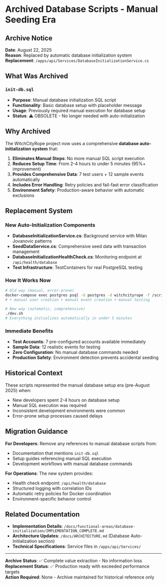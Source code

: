 # Archived Database Scripts - Manual Seeding Era

<!-- Last Updated: 2025-08-22 -->
<!-- Version: 1.0 -->
<!-- Status: Archived -->

## Archive Notice

**Date**: August 22, 2025  
**Reason**: Replaced by automatic database initialization system  
**Replacement**: `/apps/api/Services/DatabaseInitializationService.cs`

## What Was Archived

### `init-db.sql`
- **Purpose**: Manual database initialization SQL script
- **Functionality**: Basic database setup with placeholder message
- **Usage**: Previously required manual execution for database setup
- **Status**: ⚠️ OBSOLETE - No longer needed with auto-initialization

## Why Archived

The WitchCityRope project now uses a comprehensive **database auto-initialization system** that:

1. **Eliminates Manual Steps**: No more manual SQL script execution
2. **Reduces Setup Time**: From 2-4 hours to under 5 minutes (95%+ improvement)
3. **Provides Comprehensive Data**: 7 test users + 12 sample events automatically
4. **Includes Error Handling**: Retry policies and fail-fast error classification
5. **Environment Safety**: Production-aware behavior with automatic exclusions

## Replacement System

### New Auto-Initialization Components
- **DatabaseInitializationService.cs**: Background service with Milan Jovanovic patterns
- **SeedDataService.cs**: Comprehensive seed data with transaction management
- **DatabaseInitializationHealthCheck.cs**: Monitoring endpoint at `/api/health/database`
- **Test Infrastructure**: TestContainers for real PostgreSQL testing

### How It Works Now
```bash
# Old way (manual, error-prone)
docker-compose exec postgres psql -U postgres -d witchcityrope -f /scripts/init-db.sql
# + manual user creation + manual event creation + manual testing

# New way (automatic, comprehensive)
./dev.sh
# Everything initializes automatically in under 5 minutes
```

### Immediate Benefits
- **Test Accounts**: 7 pre-configured accounts available immediately
- **Sample Data**: 12 realistic events for testing
- **Zero Configuration**: No manual database commands needed
- **Production Safety**: Environment detection prevents accidental seeding

## Historical Context

These scripts represented the manual database setup era (pre-August 2025) when:
- New developers spent 2-4 hours on database setup
- Manual SQL execution was required
- Inconsistent development environments were common
- Error-prone setup processes caused delays

## Migration Guidance

**For Developers**: Remove any references to manual database scripts from:
- Documentation that mentions `init-db.sql`
- Setup guides referencing manual SQL execution
- Development workflows with manual database commands

**For Operations**: The new system provides:
- Health check endpoint: `/api/health/database`
- Structured logging with correlation IDs
- Automatic retry policies for Docker coordination
- Environment-specific behavior control

## Related Documentation

- **Implementation Details**: `/docs/functional-areas/database-initialization/IMPLEMENTATION_COMPLETE.md`
- **Architecture Updates**: `/docs/ARCHITECTURE.md` (Database Auto-Initialization section)
- **Technical Specifications**: Service files in `/apps/api/Services/`

---

**Archive Status**: ✅ Complete value extraction - No information loss  
**Replacement Status**: ✅ Production ready with exceeded performance targets  
**Action Required**: None - Archive maintained for historical reference only